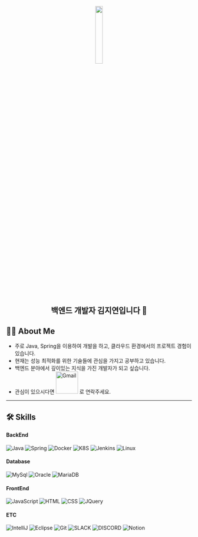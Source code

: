 
<div align="center">
  <img align="center" src="https://github.com/user-attachments/assets/6ad77595-ae93-4ccb-99a7-33dc761624b0" width="20%"/>

  ## 백엔드 개발자 김지연입니다 👋
  
</div>

## 🙋‍♂️ About Me

- 주로 Java, Spring을 이용하여 개발을 하고, 클라우드 환경에서의 프로젝트 경험이 있습니다. 
- 현재는 성능 최적화를 위한 기술들에 관심을 가지고 공부하고 있습니다.
- 백엔드 분야에서 깊이있는 지식을 가진 개발자가 되고 싶습니다.
- 관심이 있으시다면 <a href="mailto:jydev763@gmail.com"><img width="60px" alt="Gmail" src="https://img.shields.io/badge/Gmail-D14836?style=flat&logo=gmail&logoColor=white" /></a> 로 연락주세요.
<hr>

<!-- 사용 언어 -->
## 🛠️ Skills
<!-- BACK -->
#### BackEnd
![Java](https://img.shields.io/badge/Java-ED8B00?style=for-the-badge&logo=openjdk&logoColor=white)
![Spring](https://img.shields.io/badge/Spring-6DB33F?style=for-the-badge&logo=spring&logoColor=white)
![Docker](https://img.shields.io/badge/docker-%230db7ed.svg?style=for-the-badge&logo=docker&logoColor=white)
![K8S](https://img.shields.io/badge/kubernetes-%23326ce5.svg?style=for-the-badge&logo=kubernetes&logoColor=white)
![Jenkins](https://img.shields.io/badge/Jenkins-D24939?style=for-the-badge&logo=Jenkins&logoColor=white)
![Linux](https://img.shields.io/badge/Linux-FCC624?style=for-the-badge&logo=linux&logoColor=black)
<!--![VMWare](https://img.shields.io/badge/VMware-607078?logo=vmware&logoColor=white&style=for-the-badge)-->
<!-- ![VirtualBox](https://img.shields.io/badge/VirtualBox-183A61?logo=virtualbox&logoColor=white&style=for-the-badge) -->

#### Database
![MySql](https://img.shields.io/badge/MySQL-005C84?style=for-the-badge&logo=mysql&logoColor=white)
![Oracle](https://img.shields.io/badge/Oracle-F80000?style=for-the-badge&logo=oracle&logoColor=black)
![MariaDB](https://img.shields.io/badge/MariaDB-003545?style=for-the-badge&logo=mariadb&logoColor=white)


<!-- FRONT -->
#### FrontEnd
![JavaScript](https://img.shields.io/badge/JavaScript-F7DF1E?style=for-the-badge&logo=JavaScript&logoColor=white)
![HTML](https://img.shields.io/badge/HTML5-E34F26?style=for-the-badge&logo=html5&logoColor=white)
![CSS](https://img.shields.io/badge/CSS3-1572B6?style=for-the-badge&logo=css3&logoColor=white)
![JQuery](https://img.shields.io/badge/jQuery-0769AD?style=for-the-badge&logo=jquery&logoColor=white)

<!-- ETC -->
#### ETC
![IntelliJ](https://img.shields.io/badge/IntelliJ_IDEA-000000.svg?style=for-the-badge&logo=intellij-idea&logoColor=white)
![Eclipse](https://img.shields.io/badge/Eclipse-2C2255?style=for-the-badge&logo=eclipse&logoColor=white)
![Git](https://img.shields.io/badge/Git-F05032?style=for-the-badge&logo=git&logoColor=white)
![SLACK](https://img.shields.io/badge/Slack-4A154B?style=for-the-badge&logo=slack&logoColor=white)
![DISCORD](https://img.shields.io/badge/Discord-7289DA?style=for-the-badge&logo=discord&logoColor=white)
![Notion](https://img.shields.io/badge/Notion-%23000000.svg?style=for-the-badge&logo=notion&logoColor=white)



